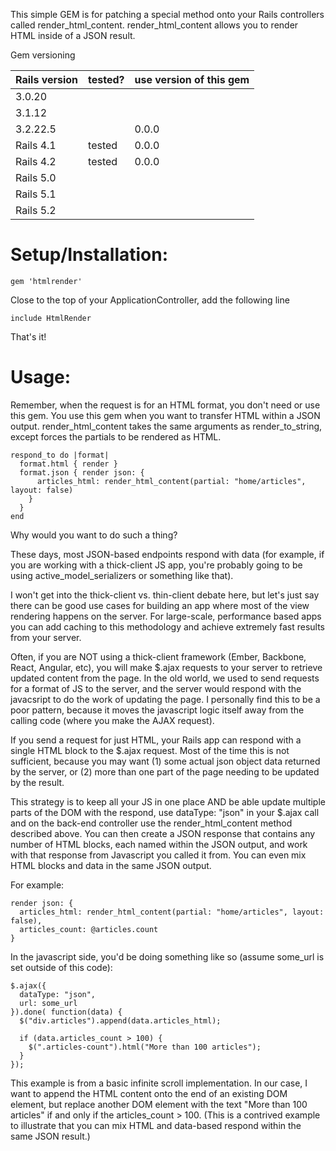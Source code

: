 
This simple GEM is for patching a special method onto your Rails controllers called render_html_content. render_html_content allows you to render HTML inside of a JSON result. 


Gem versioning

| Rails version | tested? | use version of this gem |
|---------------|---------|-------------------------|
| 3.0.20        |         |                         |
| 3.1.12        |         |                         |
| 3.2.22.5      |         | 0.0.0                   |
| Rails 4.1     | tested  | 0.0.0                   |
| Rails 4.2     | tested  | 0.0.0                   |
| Rails 5.0     |         |                         |
| Rails 5.1     |         |                         |
| Rails 5.2     |         |                         |

# Setup/Installation:
```
gem 'htmlrender'
```

Close to the top of your ApplicationController, add the following line
```
include HtmlRender
```
That's it!

# Usage:

Remember, when the request is for an HTML format, you don't need or use this gem. You use this gem when you want to transfer HTML within a JSON output. render_html_content takes the same arguments as render_to_string, except forces the partials to be rendered as HTML. 

```
respond_to do |format|
  format.html { render }
  format.json { render json: {
      articles_html: render_html_content(partial: "home/articles", layout: false)
    }
  }
end
```

Why would you want to do such a thing?

These days, most JSON-based endpoints respond with data (for example, if you are working with a thick-client JS app, you're probably going to be using active_model_serializers or something like that).

I won't get into the thick-client vs. thin-client debate here, but let's just say there can be good use cases for building an app where most of the view rendering happens on the server. For large-scale, performance based apps you can add caching to this methodology and achieve extremely fast results from your server.

Often, if you are NOT using a thick-client framework (Ember, Backbone, React, Angular, etc), you will make $.ajax requests to your server to retrieve updated content from the page. In the old world, we used to send requests for a format of JS to the server, and the server would respond with the javacsript to do the work of updating the page. I personally find this to be a poor pattern, because it moves the javascript logic itself away from the calling code (where you make the AJAX request).

If you send a request for just HTML, your Rails app can respond with a single HTML block to the $.ajax request. Most of the time this is not sufficient, because you may want (1) some actual json object data returned by the server, or (2) more than one part of the page needing to be updated by the result. 

This strategy is to keep all your JS in one place AND be able update multiple parts of the DOM with the respond, use dataType: "json" in your $.ajax call and on the back-end controller use the render_html_content method described above. You can then create a JSON response that contains any number of HTML blocks, each named within the JSON output, and work with that response from Javascript you called it from. You can even mix HTML blocks and data in the same JSON output. 

For example:
```
render json: {
  articles_html: render_html_content(partial: "home/articles", layout: false),
  articles_count: @articles.count
}
```

In the javascript side, you'd be doing something like so (assume some_url is set outside of this code):
```
$.ajax({
  dataType: "json",
  url: some_url
}).done( function(data) {
  $("div.articles").append(data.articles_html);
  
  if (data.articles_count > 100) {
    $(".articles-count").html("More than 100 articles");
  }
});
```

This example is from a basic infinite scroll implementation. In our case, I want to append the HTML content onto the end of an existing DOM element, but replace another DOM element with the text "More than 100 articles" if and only if the articles_count > 100. (This is a contrived example to illustrate that you can mix HTML and data-based respond within the same JSON result.)

